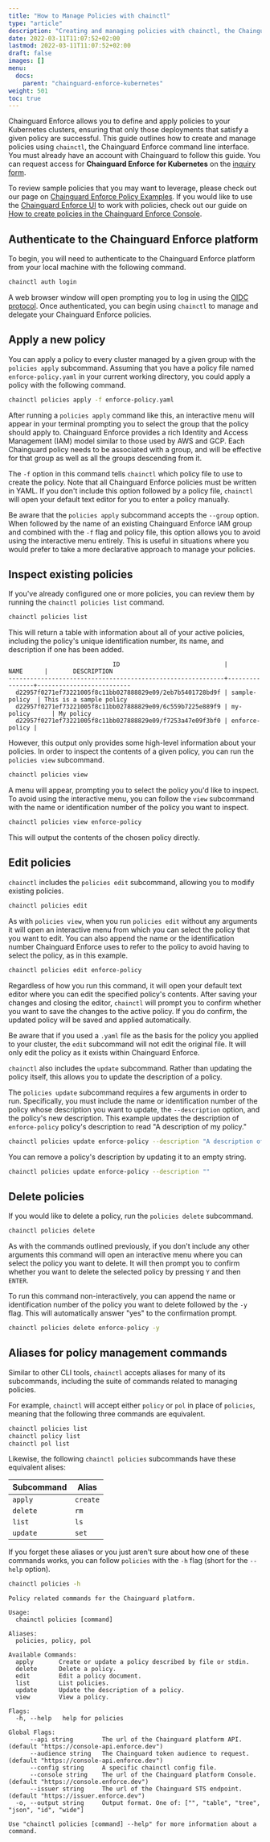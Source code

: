 ```yaml
---
title: "How to Manage Policies with chainctl"
type: "article"
description: "Creating and managing policies with chainctl, the Chainguard command line tool"
date: 2022-03-11T11:07:52+02:00
lastmod: 2022-03-11T11:07:52+02:00
draft: false
images: []
menu:
  docs:
    parent: "chainguard-enforce-kubernetes"
weight: 501
toc: true
---
```


Chainguard Enforce allows you to define and apply policies to your Kubernetes clusters, ensuring that only those deployments that satisfy a given policy are successful. This guide outlines how to create and manage policies using `chainctl`, the Chainguard Enforce command line interface. You must already have an account with Chainguard to follow this guide. You can request access for **Chainguard Enforce for Kubernetes** on the [inquiry form](https://www.chainguard.dev/get-demo?utm_source=docs).

To review sample policies that you may want to leverage, please check out our page on [Chainguard Enforce Policy Examples](chainguard-enforce-policy-examples). If you would like to use the [Chainguard Enforce UI](https://console.enforce.dev) to work with policies, check out our guide on [How to create policies in the Chainguard Enforce Console](https://edu.chainguard.dev/chainguard/chainguard-enforce/chainguard-enforce-kubernetes/chainguard-policies-ui/).


## Authenticate to the Chainguard Enforce platform

To begin, you will need to authenticate to the Chainguard Enforce platform from your local machine with the following command.

```sh
chainctl auth login
```

A web browser window will open prompting you to log in using the [OIDC protocol](https://edu.chainguard.dev/software-security/glossary/#oidc). Once authenticated, you can begin using `chainctl` to manage and delegate your Chainguard Enforce policies.


## Apply a new policy

You can apply a policy to every cluster managed by a given group with the `policies apply` subcommand. Assuming that you have a policy file named `enforce-policy.yaml` in your current working directory, you could apply a policy with the following command.

```sh
chainctl policies apply -f enforce-policy.yaml
```

After running a `policies apply` command like this, an interactive menu will appear in your terminal prompting you to select the group that the policy should apply to. Chainguard Enforce provides a rich Identity and Access Management (IAM) model similar to those used by AWS and GCP. Each Chainguard policy needs to be associated with a group, and will be effective for that group as well as all the groups descending from it. 

The `-f` option in this command tells `chainctl` which policy file to use to create the policy. Note that all Chainguard Enforce policies must be written in YAML. If you don't include this option followed by a policy file, `chainctl` will open your default text editor for you to enter a policy manually. 

Be aware that the `policies apply` subcommand accepts the `--group` option. When followed by the name of an existing Chainguard Enforce IAM group and combined with the `-f` flag and policy file, this option allows you to avoid using the interactive menu entirely. This is useful in situations where you would prefer to take a more declarative approach to manage your policies.


## Inspect existing policies

If you've already configured one or more policies, you can review them by running the `chainctl policies list` command.

```sh
chainctl policies list
```

This will return a table with information about all of your active policies, including the policy's unique identification number, its name, and description if one has been added.

```
                             ID                             |      NAME      |       DESCRIPTION        
------------------------------------------------------------+----------------+--------------------------
  d22957f0271ef73221005f8c11bb027888829e09/2eb7b5401728bd9f | sample-policy  | This is a sample policy  
  d22957f0271ef73221005f8c11bb027888829e09/6c559b7225e889f9 | my-policy      | My policy                
  d22957f0271ef73221005f8c11bb027888829e09/f7253a47e09f3bf0 | enforce-policy |                          
```

However, this output only provides some high-level information about your policies. In order to inspect the contents of a given policy, you can run the `policies view` subcommand.

```sh
chainctl policies view
```

A menu will appear, prompting you to select the policy you'd like to inspect. To avoid using the interactive menu, you can follow the `view` subcommand with the name or identification number of the policy you want to inspect. 

```sh
chainctl policies view enforce-policy
```

This will output the contents of the chosen policy directly.


## Edit policies

`chainctl` includes the `policies edit` subcommand, allowing you to modify existing policies. 

```sh
chainctl policies edit
```

As with `policies view`, when you run `policies edit` without any arguments it will open an interactive menu from which you can select the policy that you want to edit. You can also append the name or the identification number Chainguard Enforce uses to refer to the policy to avoid having to select the policy, as in this example.

```sh
chainctl policies edit enforce-policy
```

Regardless of how you run this command, it will open your default text editor where you can edit the specified policy's contents. After saving your changes and closing the editor, `chainctl` will prompt you to confirm whether you want to save the changes to the active policy. If you do confirm, the updated policy will be saved and applied automatically. 

Be aware that if you used a `.yaml` file as the basis for the policy you applied to your cluster, the `edit` subcommand will not edit the original file. It will only edit the policy as it exists within Chainguard Enforce.

`chainctl` also includes the `update` subcommand. Rather than updating the policy itself, this allows you to update the description of a policy. 

The `policies update` subcommand requires a few arguments in order to run. Specifically, you must include the name or identification number of the policy whose description you want to update, the `--description` option, and the policy's new description. This example updates the description of `enforce-policy` policy's description to read "A description of my policy."

```sh
chainctl policies update enforce-policy --description "A description of my policy."
```

You can remove a policy's description by updating it to an empty string.

```sh
chainctl policies update enforce-policy --description ""
```


## Delete policies

If you would like to delete a policy, run the `policies delete` subcommand.

```sh
chainctl policies delete
```

As with the commands outlined previously, if you don't include any other arguments this command will open an interactive menu where you can select the policy you want to delete. It will then prompt you to confirm whether you want to delete the selected policy by pressing `Y` and then `ENTER`. 

To run this command non-interactively, you can append the name or identification number of the policy you want to delete followed by the `-y` flag. This will automatically answer "yes" to the confirmation prompt.

```sh
chainctl policies delete enforce-policy -y
```


## Aliases for policy management commands

Similar to other CLI tools, `chainctl` accepts aliases for many of its subcommands, including the suite of commands related to managing policies.

For example, `chainctl` will accept either `policy` or `pol` in place of `policies`, meaning that the following three commands are equivalent.

```sh
chainctl policies list
chainctl policy list
chainctl pol list
```

Likewise, the following `chainctl policies` subcommands have these equivalent alises:

| Subcommand      | Alias |
| ----------- | ----------- |
| `apply`      | `create`       |
| `delete`   | `rm`        |
| `list`      | `ls`       |
| `update`   | `set` |


If you forget these aliases or you just aren't sure about how one of these commands works, you can follow `policies` with the `-h` flag (short for the `--help` option).

```sh
chainctl policies -h
```
```
Policy related commands for the Chainguard platform.

Usage:
  chainctl policies [command]

Aliases:
  policies, policy, pol

Available Commands:
  apply       Create or update a policy described by file or stdin.
  delete      Delete a policy.
  edit        Edit a policy document.
  list        List policies.
  update      Update the description of a policy.
  view        View a policy.

Flags:
  -h, --help   help for policies

Global Flags:
      --api string        The url of the Chainguard platform API. (default "https://console-api.enforce.dev")
      --audience string   The Chainguard token audience to request. (default "https://console-api.enforce.dev")
      --config string     A specific chainctl config file.
      --console string    The url of the Chainguard platform Console. (default "https://console.enforce.dev")
      --issuer string     The url of the Chainguard STS endpoint. (default "https://issuer.enforce.dev")
  -o, --output string     Output format. One of: ["", "table", "tree", "json", "id", "wide"]

Use "chainctl policies [command] --help" for more information about a command.
```

